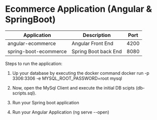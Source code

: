 # Ecommerce Application (Angular & SpringBoot)

| Application  | Description | Port |
| ------------- | ------------- | ------------- |
| angular-ecommerce  | Angular Front End  | 4200  |
| spring-boot-ecommerce  | Spring Boot back End  | 8080  |

Steps to run the application:

1. Up your database by executing the docker command
    docker run -p 3306:3306 -e MYSQL_ROOT_PASSWORD=root mysql

2. Now, open the MySql Client and execute the initial DB scipts (db-scripts.sql).

3. Run your Spring boot application

4. Run your Angular Application (ng serve --open)